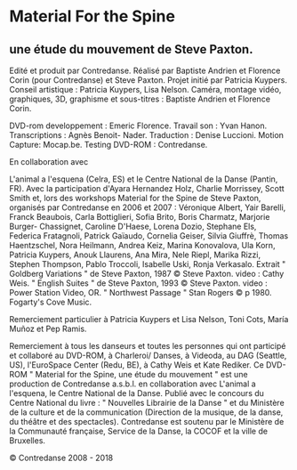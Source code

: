 # Material For the Spine
 
## une étude du mouvement de Steve Paxton.

Edité et produit par Contredanse. Réalisé par Baptiste Andrien et Florence Corin (pour Contredanse) et
Steve Paxton. Projet initié par Patricia Kuypers. Conseil artistique : Patricia Kuypers, Lisa Nelson.
Caméra, montage vidéo, graphiques, 3D, graphisme et sous-titres : Baptiste Andrien et Florence Corin.

DVD-rom developpement : Emeric Florence. Travail son : Yvan Hanon. Transcriptions : Agnès Benoit-
Nader. Traduction : Denise Luccioni. Motion Capture: Mocap.be. Testing DVD-ROM : Contredanse. 

En collaboration avec 

L'animal a l'esquena (Celra, ES) et le Centre National de la Danse (Pantin, FR).
Avec la participation d'Ayara Hernandez Holz, Charlie Morrissey, Scott Smith et, lors des workshops
Material for the Spine de Steve Paxton, organisés par Contredanse en 2006 et 2007 : Véronique Albert,
Yair Barelli, Franck Beaubois, Carla Bottiglieri, Sofia Brito, Boris Charmatz, Marjorie Burger-
Chassignet, Caroline D'Haese, Lorena Dozio, Stephane Els, Federica Fratagnoli, Patrick Gaïaudo,
Cornelia Geiser, Silvia Giuffrè, Thomas Haentzschel, Nora Heilmann, Andrea Keiz, Marina Konovalova,
Ula Korn, Patricia Kuypers, Anouk Llaurens, Ana Mira, Nele Riepl, Marika Rizzi, Stephen Thompson,
Pablo Troccoli, Isabelle Uski, Ronja Verkasalo. Extrait " Goldberg Variations " de Steve Paxton, 1987 ©
Steve Paxton. video : Cathy Weis. " English Suites " de Steve Paxton, 1993 © Steve Paxton. video :
Power Station Video, OR. " Northwest Passage " Stan Rogers © p 1980. Fogarty's Cove Music.

Remerciement particulier à Patricia Kuypers et Lisa Nelson, Toni Cots, María Muñoz et Pep Ramis.

Remerciement à tous les danseurs et toutes les personnes qui ont participé et collaboré au DVD-ROM, à
Charleroi/ Danses, à Videoda, au DAG (Seattle, US), l'EuroSpace Center (Redu, BE), à Cathy Weis et
Kate Rediker. Ce DVD-ROM " Material for the Spine, une étude du mouvement " est une production de
Contredanse a.s.b.l. en collaboration avec L'animal a l'esquena, le Centre National de la Danse. Publié
avec le concours du Centre National du livre : " Nouvelles Librairie de la Danse " et du Ministère de la
culture et de la communication (Direction de la musique, de la danse, du théâtre et des spectacles).
Contredanse est soutenu par le Ministère de la Communauté française, Service de la Danse, la COCOF et
la ville de Bruxelles.

© Contredanse 2008 - 2018
